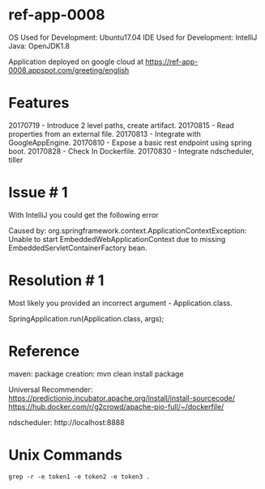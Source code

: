 # ref-app-0008

OS Used for Development: Ubuntu17.04
IDE Used for Development: IntelliJ
Java: OpenJDK1.8

Application deployed on google cloud at https://ref-app-0008.appspot.com/greeting/english

# Features
20170719 - Introduce 2 level paths, create artifact.
20170815 - Read properties from an external file.
20170813 - Integrate with GoogleAppEngine.
20170810 - Expose a basic rest endpoint using spring boot.
20170828 - Check In Dockerfile.
20170830 - Integrate ndscheduler, tiller


# Issue # 1

With IntelliJ you could get the following error

Caused by: org.springframework.context.ApplicationContextException: Unable to start EmbeddedWebApplicationContext due to missing EmbeddedServletContainerFactory bean.

# Resolution # 1

Most likely you provided an incorrect argument - Application.class.

SpringApplication.run(Application.class, args); 

# Reference

maven:
package creation: mvn clean install package

Universal Recommender: 
    https://predictionio.incubator.apache.org/install/install-sourcecode/
    https://hub.docker.com/r/g2crowd/apache-pio-full/~/dockerfile/
    
ndscheduler:
    http://localhost:8888
    
# Unix Commands
    grep -r -e token1 -e token2 -e token3 .

    